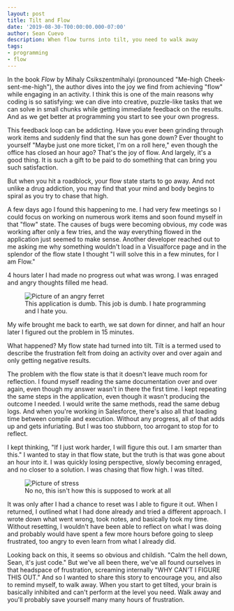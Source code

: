 ```yaml
---
layout: post
title: Tilt and Flow
date: '2019-08-30-T00:00:00.000-07:00'
author: Sean Cuevo
description: When flow turns into tilt, you need to walk away
tags:
- programming
- flow
---
```


In the book *Flow* by Mihaly Csikszentmihalyi (pronounced "Me-high Cheek-sent-me-high"), the author dives into the joy we find from achieving "flow" while engaging in an activity. I think this is one of the main reasons why coding is so satisfying: we can dive into creative, puzzle-like tasks that we can solve in small chunks while getting immediate feedback on the results. And as we get better at programming you start to see your own progress. 

This feedback loop can be addicting. Have you ever been grinding through work items and suddenly find that the sun has gone down? Ever thought to yourself "Maybe just one more ticket, I'm on a roll here," even though the office has closed an hour ago? That's the joy of flow. And largely, it's a good thing. It is such a gift to be paid to do something that can bring you such satisfaction.

But when you hit a roadblock, your flow state starts to go away. And not unlike a drug addiction, you may find that your mind and body begins to spiral as you try to chase that high.

A few days ago I found this happening to me. I had very few meetings so I could focus on working on numerous work items and soon found myself in that "flow" state. The causes of bugs were becoming obvious, my code was working after only a few tries, and the way everything flowed in the application just seemed to make sense. Another developer reached out to me asking me why something wouldn't load in a Visualforce page and in the splendor of the flow state I thought "I will solve this in a few minutes, for I am Flow."

4 hours later I had made no progress out what was wrong. I was enraged and angry thoughts filled me head.

<figure>
  <img src="{{site.url}}/assets/img/angry-ferret2.jpg" alt="Picture of an angry ferret"/>
  <figcaption>This application is dumb. This job is dumb. I hate programming and I hate you.</figcaption>
</figure>

My wife brought me back to earth, we sat down for dinner, and half an hour later I figured out the problem in 15 minutes.

What happened? My flow state had turned into tilt. Tilt is a termed used to describe the frustration felt from doing an activity over and over again and only getting negative results.

The problem with the flow state is that it doesn't leave much room for reflection. I found myself reading the same documentation over and over again, even though my answer wasn't in there the first time. I kept repeating the same steps in the application, even though it wasn't producing the outcome I needed. I would write the same methods, read the same debug logs. And when you're working in Salesforce, there's also all that loading time between compile and execution. Without any progress, all of that adds up and gets infuriating. But I was too stubborn, too arrogant to stop for to reflect.

I kept thinking, "If I just work harder, I will figure this out. I am smarter than this." I wanted to stay in that flow state, but the truth is that was gone about an hour into it. I was quickly losing perspective, slowly becoming enraged, and no closer to a solution. I was chasing that flow high. I was tilted.

<figure>
  <img src="{{site.url}}/assets/img/stress.jpg" alt="Picture of stress"/>
  <figcaption>No no, this isn't how this is supposed to work at all</figcaption>
</figure>

It was only after I had a chance to reset was I able to figure it out. When I returned, I outlined what I had done already and tried a different approach. I wrote down what went wrong, took notes, and basically took my time. Without resetting, I wouldn't have been able to reflect on what I was doing and probably would have spent a few more hours before going to sleep frustrated, too angry to even learn from what I already did.

Looking back on this, it seems so obvious and childish. "Calm the hell down, Sean, it's just code." But we've all been there, we've all found ourselves in that headspace of frustration, screaming internally "WHY CAN'T I FIGURE THIS OUT." And so I wanted to share this story to encourage you, and also to remind myself, to walk away. When you start to get tilted, your brain is basically inhibited and can't perform at the level you need. Walk away and you'll probably save yourself many many hours of frustration.




